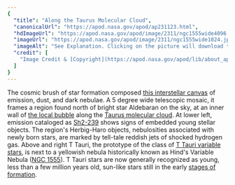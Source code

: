 ```yaml
---
{
  "title": "Along the Taurus Molecular Cloud",
  "canonicalUrl": "https://apod.nasa.gov/apod/ap231123.html",
  "hdImageUrl": "https://apod.nasa.gov/apod/image/2311/ngc1555wide4096.jpg",
  "imageUrl": "https://apod.nasa.gov/apod/image/2311/ngc1555wide1024.jpg",
  "imageAlt": "See Explanation. Clicking on the picture will download the highest resolution version available.",
  "credit": [
    "Image Credit & [Copyright](https://apod.nasa.gov/apod/lib/about_apod.html#srapply): [Yuexiao Shen](https://www.flickr.com/people/150464529@N03/), Joe Hua"
  ]
}
---
```


The cosmic brush of star formation composed [this interstellar canvas](https://www.flickr.com/photos/150464529@N03/53336219347/) of emission, dust, and dark nebulae. A 5 degree wide telescopic mosaic, it frames a region found north of bright star Aldebaran on the sky, at an inner wall of [the local bubble](https://skyandtelescope.org/astronomy-news/1000-light-year-bubble-is-the-source-of-all-nearby-baby-stars/?utm_source=cc&utm_medium=newsletter) along the [Taurus molecular cloud](https://apod.nasa.gov/apod/ap111117.html). At lower left, emission cataloged as [Sh2-239](https://apod.nasa.gov/apod/ap111208.html) shows signs of embedded young stellar objects. The region's Herbig-Haro objects, nebulosities associated with newly born stars, are marked by tell-tale reddish jets of shocked hydrogen gas. Above and right T Tauri, the prototype of the class of [T Tauri variable stars](https://www.aavso.org/vsots_ttau), is next to a yellowish nebula historically known as Hind's Variable Nebula ([NGC 1555](https://apod.nasa.gov/apod/ap220210.html)). T Tauri stars are now generally recognized as young, less than a few million years old, sun-like stars still in the early [stages of formation](https://universe.nasa.gov/stars/basics/).
